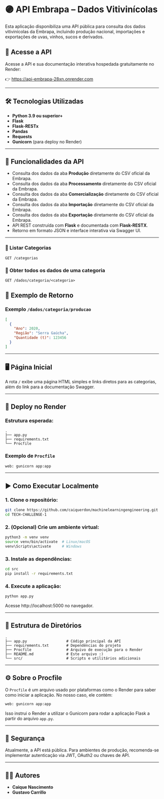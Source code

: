 # 🟣 API Embrapa – Dados Vitivinícolas

Esta aplicação disponibiliza uma API pública para consulta dos dados vitivinícolas da Embrapa, incluindo produção nacional, importações e exportações de uvas, vinhos, sucos e derivados.

## 🔗 Acesse a API
Acesse a API e sua documentação interativa hospedada gratuitamente no Render:

👉 https://api-embrapa-28xn.onrender.com


---

## 🛠 Tecnologias Utilizadas

- **Python 3.9 ou superior+**
- **Flask**
- **Flask-RESTx**
- **Pandas**
- **Requests**
- **Gunicorn** (para deploy no Render)

---

## 📌 Funcionalidades da API

- Consulta dos dados da aba **Produção** diretamente do CSV oficial da Embrapa.
- Consulta dos dados da aba **Processamento** diretamente do CSV oficial da Embrapa.
- Consulta dos dados da aba **Comercialização** diretamente do CSV oficial da Embrapa.
- Consulta dos dados da aba **Importação** diretamente do CSV oficial da Embrapa.
- Consulta dos dados da aba **Exportação** diretamente do CSV oficial da Embrapa.
- API REST construída com **Flask** e documentada com **Flask-RESTX**.
- Retorno em formato JSON e interface interativa via Swagger UI.

---

### 🔹 Listar Categorias
```
GET /categorias
```

### 🔹 Obter todos os dados de uma categoria
```
GET /dados/categoria/<categoria>
```

## 📄 Exemplo de Retorno

### Exemplo `/dados/categoria/producao`
```json
[
  {
    "Ano": 2020,
    "Região": "Serra Gaúcha",
    "Quantidade (t)": 123456
  }
]
```

---

## 🖥️ Página Inicial

A rota `/` exibe uma página HTML simples e links diretos para as categorias, além do link para a documentação Swagger.

---

## 🚀 Deploy no Render

### Estrutura esperada:
```
.
├── app.py
├── requirements.txt
└── Procfile
```

### Exemplo de `Procfile` 
```txt
web: gunicorn app:app
```

---

## ▶️ Como Executar Localmente

### 1. Clone o repositório:

```bash
git clone https://github.com/caiquerdon/machinelearningengineering.git
cd TECH-CHALLENGE-1
```

### 2. (Opcional) Crie um ambiente virtual:

```bash
python3 -m venv venv
source venv/bin/activate  # Linux/macOS
venv\Scripts\activate     # Windows
```

### 3. Instale as dependências:

```bash
cd src
pip install -r requirements.txt
```

### 4. Execute a aplicação:

```bash
python app.py
```

Acesse http://localhost:5000 no navegador.

---

## 📁 Estrutura de Diretórios

```
.
├── app.py                  # Código principal da API
├── requirements.txt        # Dependências do projeto
├── Procfile                # Arquivo de execução para o Render
├── README.md               # Este arquivo :)
└── src/                    # Scripts e utilitários adicionais
```

---

## ⚙️ Sobre o Procfile

O `Procfile` é um arquivo usado por plataformas como o Render para saber como iniciar a aplicação. No nosso caso, ele contém:

```txt
web: gunicorn app:app
```

Isso instrui o Render a utilizar o Gunicorn para rodar a aplicação Flask a partir do arquivo `app.py`.

---

## 🔐 Segurança

Atualmente, a API está pública. Para ambientes de produção, recomenda-se implementar autenticação via JWT, OAuth2 ou chaves de API.

---
## 👨‍💻 Autores

- **Caique Nascimento**
- **Gustavo Carrillo**